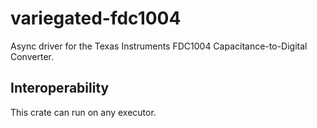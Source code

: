 # variegated-fdc1004

Async driver for the Texas Instruments FDC1004 Capacitance-to-Digital Converter.

## Interoperability

This crate can run on any executor.